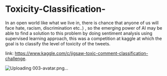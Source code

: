 # Toxicity-Classification-
In an open world like what we live in, there is chance that anyone of us will face hate, racism, discrimination etc..) , so the emerging power of AI may be able to find a solution to this problem by doing sentiment analysis using supervised learning approach, this was a competition at kaggle at which the goal is to classify the level of toxicity of the tweets.

link: https://www.kaggle.com/c/jigsaw-toxic-comment-classification-challenge.


![Uploading 003-avatar.png…]()
